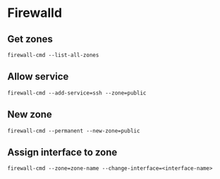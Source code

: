# Firewalld

## Get zones

```
firewall-cmd --list-all-zones
```

## Allow service

```
firewall-cmd --add-service=ssh --zone=public
```

## New zone

```
firewall-cmd --permanent --new-zone=public
```

## Assign interface to zone

```
firewall-cmd --zone=zone-name --change-interface=<interface-name>
```

